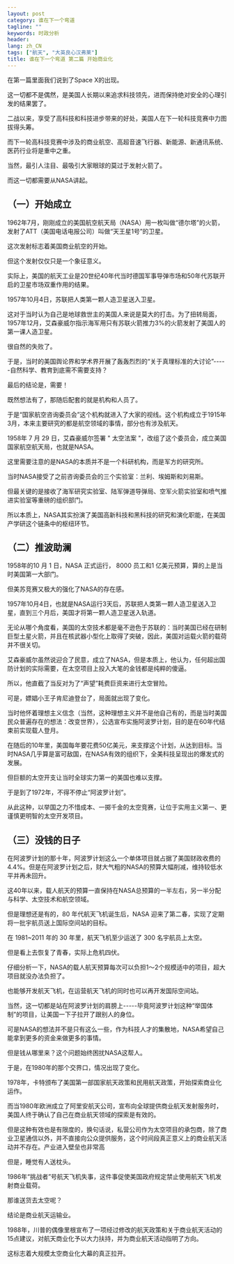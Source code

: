 ```yaml
---
layout: post
category: 谁在下一个弯道
tagline: ""
keywords: 时政分析
header:
lang: zh_CN 
tags: ["航天", "大英良心汉弗莱"]
title: 谁在下一个弯道 第二篇 开始商业化
---
```


在第一篇里面我们说到了Space X的出现。

这一切都不是偶然，是美国人长期以来追求科技领先，进而保持绝对安全的心理引发的结果罢了。

二战以来，享受了高科技和科技进步带来的好处，美国人在下一轮科技竞赛中力图拔得头筹。

而下一轮高科技竞赛中涉及的商业航空、高超音速飞行器、新能源、新通讯系统、医药行业将是重中之重。

当然，最引人注目、最吸引大家眼球的莫过于发射火箭了。

而这一切都需要从NASA讲起。

## （一）开始成立

1962年7月，刚刚成立的美国航空航天局（NASA）用一枚叫做“德尔塔”的火箭，发射了ATT（美国电话电报公司）叫做“天王星1号”的卫星。

这次发射标志着美国商业航空的开始。

但这个发射仅仅只是一个象征意义。

实际上，美国的航天工业是20世纪40年代当时德国军事导弹市场和50年代苏联开启的卫星市场双重作用的结果。

1957年10月4日，苏联把人类第一颗人造卫星送入卫星。

这对于当时认为自己是地球救世主的美国人来说是莫大的打击。为了扭转局面，1957年12月，艾森豪威尔指示海军用只有苏联火箭推力3%的火箭发射了美国人的第一课人造卫星。

很自然的失败了。

于是，当时的美国舆论界和学术界开展了轰轰烈烈的“关于真理标准的大讨论”-----自然科学、教育到底需不需要支持？

最后的结论是，需要！

既然想法有了，那随后配套的就是机构和人员了。

于是“国家航空咨询委员会”这个机构就进入了大家的视线。这个机构成立于1915年3月，本来主要研究的都是航空领域的事情，部分也有涉及航天。

1958年 7 月 29 日，艾森豪威尔签署 " 太空法案 "，改组了这个委员会，成立美国国家航空航天局，也就是NASA。

这里需要注意的是NASA的本质并不是一个科研机构，而是军方的研究所。

当时NASA接受了之前咨询委员会的三个实验室：兰利、埃姆斯和刘易斯。

但最关键的是接收了海军研究实验室、陆军弹道导弹局、空军火箭实验室和喷气推进实验室等重磅的组织部门。

所以本质上，NASA其实扮演了美国高新科技和黑科技的研究和演化职能，在美国产学研这个链条中的枢纽环节。

## （二）推波助澜

1958年的10 月 1 日，NASA 正式运行， 8000 员工和1 亿美元预算，算的上是当时美国第一大部门。

但美苏竞赛又极大的强化了NASA的存在感。

1957年10月4日，也就是NASA运行3天后，苏联把人类第一颗人造卫星送入卫星，直到三个月后，美国才将第一颗人造卫星送入轨道。

无论从哪个角度看，美国的太空技术都是毫不逊色于苏联的：当时美国已经在研制巨型土星火箭，并且在核武器小型化上取得了突破，因此，美国对运载火箭的载荷并不很关切。

艾森豪威尔虽然说迎合了民意，成立了NASA，但是本质上，他认为，任何超出国防计划的实际需要，在太空项目上投入大笔的金钱都是纯粹的傻逼。

所以，他直截了当反对为了“声望”耗费巨资来进行太空冒险。

可是，嫖娼小王子肯尼迪登台了，局面就出现了变化。

当时他怀着理想主义信念（当然，这种理想主义并不是他自己有的，而是当时美国民众普遍存在的想法：改变世界），公选宣布实施阿波罗计划，目的是在60年代结束前实现载人登月。

在随后的10年里，美国每年要花费50亿美元，来支撑这个计划，从达到目标。当时NASA几乎算是富可敌国，在NASA有效的组织下，全美科技呈现出的爆发式的发展。

但巨额的太空开支让当时全球实力第一的美国也难以支撑。

于是到了1972年，不得不停止“阿波罗计划”。

从此这种，以举国之力不惜成本、一掷千金的太空竞赛，让位于实用主义第一、更谨慎更明智的太空开发项目。

## （三）没钱的日子

在阿波罗计划的那十年，阿波罗计划这么一个单体项目就占据了美国财政收费的4.4%。但是在阿波罗计划之后，财大气粗的NASA的预算大幅削减，维持较低水平并再未回升。

这40年以来，载人航天的预算一直保持在NASA总预算的一半左右，另一半分配与科学、太空技术和航空领域。

但是理想还是有的，80 年代航天飞机诞生后，NASA 迎来了第二春，实现了定期将一批宇航员送上国际空间站的目标。

在 1981~2011 年的 30 年里，航天飞机至少运送了 300 名宇航员上太空。

但是看上去恢复了青春，实际上危机四伏。

仔细分析一下，NASA的载人航天预算每次可以负担1～2个规模适中的项目，超大项目就没办法负担了。

也能够开发航天飞机，在运营航天飞机的同时也可以再开发国际空间站。

当然，这一切都是站在阿波罗计划的肩膀上-----毕竟阿波罗计划这种“举国体制”的项目，让美国一下子拉开了跟别人的身位。

可是NASA的想法并不是只有这么一些，作为科技人才的集散地，NASA希望自己能拿到更多的资金来做更多的事情。

但是钱从哪里来？这个问题始终困扰NASA这帮人。

于是，在1980年的那个交界口，情况出现了变化。

1978年，卡特颁布了美国第一部国家航天政策和民用航天政策，开始探索商业化运作。

而当1980年欧洲成立了阿里安航天公司，宣布向全球提供商业航天发射服务时，美国人终于确认了自己在商业航天领域的探索是有效的。

但是这种有效也是有限度的，换句话说，私营公司作为太空项目的承包商，除了商业卫星通信以外，并不直接向公众提供服务，这个时间段真正意义上的商业航天活动并不存在。产业进入壁垒也非常高

但是，睡觉有人送枕头。

1986年“挑战者”号航天飞机失事，这件事促使美国政府规定禁止使用航天飞机发射商业载荷。

那谁送货去太空呢？

结论是商业航天运输业。

1988年，川普的偶像里根宣布了一项经过修改的航天政策和关于商业航天活动的15点建议，对航天商业化予以大力扶持，并为商业航天活动指明了方向。

这标志着大规模太空商业化大幕的真正拉开。

